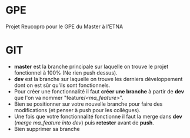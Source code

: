 # GPE
Projet Reucopro pour le GPE du Master à l'ETNA


# GIT
* **master** est la branche principale sur laquelle on trouve le projet fonctionnel à 100% (Ne rien push dessus).
* **dev** est la branche sur laquelle on trouve les derniers développement dont on est sûr qu'ils sont fonctionnels.
* Pour créer une fonctionnalité il faut **créer une branche** à partir de **dev** que l'on va nommer "feature/*<ma_feature\>*".
* Bien se positionner sur votre nouvelle branche pour faire des modifications (et penser à push pour les collègues).
* Une fois que votre fonctionnalité fonctionne il faut la merge dans **dev** (*merge ma_feature into dev*) puis **retester** avant de **push**.
* Bien supprimer sa branche